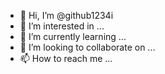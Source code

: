 - 👋 Hi, I’m @github1234i
- 👀 I’m interested in ...
- 🌱 I’m currently learning ...
- 💞️ I’m looking to collaborate on ...
- 📫 How to reach me ...

<!---
github1234i/github1234i is a ✨ special ✨ repository because its `README.md` (this file) appears on your GitHub profile.
You can click the Preview link to take a look at your changes.
--->
